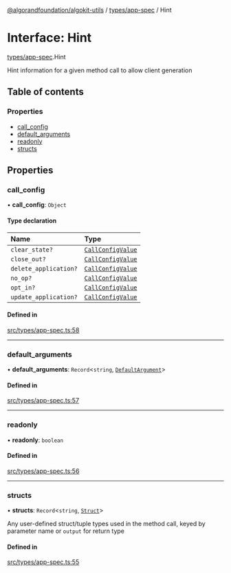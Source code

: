 [@algorandfoundation/algokit-utils](../README.md) / [types/app-spec](../modules/types_app_spec.md) / Hint

# Interface: Hint

[types/app-spec](../modules/types_app_spec.md).Hint

Hint information for a given method call to allow client generation

## Table of contents

### Properties

- [call\_config](types_app_spec.Hint.md#call_config)
- [default\_arguments](types_app_spec.Hint.md#default_arguments)
- [readonly](types_app_spec.Hint.md#readonly)
- [structs](types_app_spec.Hint.md#structs)

## Properties

### call\_config

• **call\_config**: `Object`

#### Type declaration

| Name | Type |
| :------ | :------ |
| `clear_state?` | [`CallConfigValue`](../modules/types_app_spec.md#callconfigvalue) |
| `close_out?` | [`CallConfigValue`](../modules/types_app_spec.md#callconfigvalue) |
| `delete_application?` | [`CallConfigValue`](../modules/types_app_spec.md#callconfigvalue) |
| `no_op?` | [`CallConfigValue`](../modules/types_app_spec.md#callconfigvalue) |
| `opt_in?` | [`CallConfigValue`](../modules/types_app_spec.md#callconfigvalue) |
| `update_application?` | [`CallConfigValue`](../modules/types_app_spec.md#callconfigvalue) |

#### Defined in

[src/types/app-spec.ts:58](https://github.com/algorandfoundation/algokit-utils-ts/blob/main/src/types/app-spec.ts#L58)

___

### default\_arguments

• **default\_arguments**: `Record`<`string`, [`DefaultArgument`](types_app_spec.DefaultArgument.md)\>

#### Defined in

[src/types/app-spec.ts:57](https://github.com/algorandfoundation/algokit-utils-ts/blob/main/src/types/app-spec.ts#L57)

___

### readonly

• **readonly**: `boolean`

#### Defined in

[src/types/app-spec.ts:56](https://github.com/algorandfoundation/algokit-utils-ts/blob/main/src/types/app-spec.ts#L56)

___

### structs

• **structs**: `Record`<`string`, [`Struct`](types_app_spec.Struct.md)\>

Any user-defined struct/tuple types used in the method call, keyed by parameter name or `output` for return type

#### Defined in

[src/types/app-spec.ts:55](https://github.com/algorandfoundation/algokit-utils-ts/blob/main/src/types/app-spec.ts#L55)
